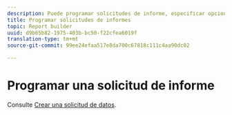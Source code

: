 ```yaml
---
description: Puede programar solicitudes de informe, especificar opciones de entrega avanzadas, definir destinatarios y ver el historial de programación. Las opciones de envío avanzadas permiten configurar informes que se desean enviar a una hora concreta o a intervalos. También se puede especificar el formato de archivo en el que se desea enviar el informe.
title: Programar solicitudes de informes
topic: Report builder
uuid: d9b65b82-1975-403b-bc50-f22cfea6019f
translation-type: tm+mt
source-git-commit: 99ee24efaa517e8da700c67818c111c4aa90dc02

---
```



# Programar una solicitud de informe

Consulte [Crear una solicitud de datos](/help/analyze/report-builder/t-schedule-a-data-request.md).
